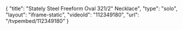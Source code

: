 {
    "title": "Stately Steel Freeform Oval 321\/2\" Necklace",
    "type": "solo",
    "layout": "iframe-static",
    "videoId": "112349180",
    "url": "\/tvpembed\/112349180"
}